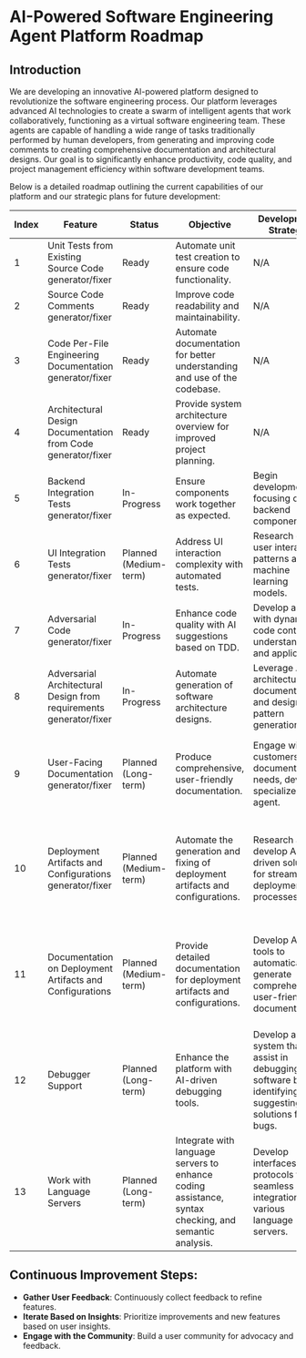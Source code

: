 # AI-Powered Software Engineering Agent Platform Roadmap

## Introduction
We are developing an innovative AI-powered platform designed to revolutionize the software engineering process. Our platform leverages advanced AI technologies to create a swarm of intelligent agents that work collaboratively, functioning as a virtual software engineering team. These agents are capable of handling a wide range of tasks traditionally performed by human developers, from generating and improving code comments to creating comprehensive documentation and architectural designs. Our goal is to significantly enhance productivity, code quality, and project management efficiency within software development teams.

Below is a detailed roadmap outlining the current capabilities of our platform and our strategic plans for future development:

| Index | Feature | Status | Objective | Development Strategy | Action Steps |
|-------|---------|--------|-----------|----------------------|--------------|
| 1 | Unit Tests from Existing Source Code generator/fixer | Ready | Automate unit test creation to ensure code functionality. | N/A | N/A |
| 2 | Source Code Comments generator/fixer | Ready | Improve code readability and maintainability. | N/A | N/A |
| 3 | Code Per-File Engineering Documentation generator/fixer | Ready | Automate documentation for better understanding and use of the codebase. | N/A | N/A |
| 4 | Architectural Design Documentation from Code generator/fixer | Ready | Provide system architecture overview for improved project planning. | N/A | N/A |
| 5 | Backend Integration Tests generator/fixer | In-Progress | Ensure components work together as expected. | Begin development focusing on backend components. | Development focus on backend integration points. |
| 6 | UI Integration Tests generator/fixer | Planned (Medium-term) | Address UI interaction complexity with automated tests. | Research on user interaction patterns and machine learning models. | Extensive research and development in modeling user behaviors. |
| 7 | Adversarial Code generator/fixer | In-Progress | Enhance code quality with AI suggestions based on TDD. | Develop agent with dynamic code context understanding and application. | Development of AI agent for code improvement suggestions. |
| 8 | Adversarial Architectural Design from requirements generator/fixer | In-Progress | Automate generation of software architecture designs. | Leverage AI for architectural documentation and design pattern generation. | AI analysis of codebases for architectural improvement suggestions. |
| 9 | User-Facing Documentation generator/fixer | Planned (Long-term) | Produce comprehensive, user-friendly documentation. | Engage with customers for documentation needs, develop specialized AI agent. | Customer engagement for insights, followed by AI development for documentation. |
| 10 | Deployment Artifacts and Configurations generator/fixer | Planned (Medium-term) | Automate the generation and fixing of deployment artifacts and configurations. | Research and develop AI-driven solutions for streamlining deployment processes. | Engage in research and development activities to understand common deployment challenges and solutions. |
| 11 | Documentation on Deployment Artifacts and Configurations | Planned (Medium-term) | Provide detailed documentation for deployment artifacts and configurations. | Develop AI tools to automatically generate comprehensive, user-friendly documentation. | Research best practices for deployment documentation and integrate them into AI-driven documentation tools. |
| 12 | Debugger Support | Planned (Long-term) | Enhance the platform with AI-driven debugging tools. | Develop an AI system that can assist in debugging software by identifying and suggesting solutions for bugs. | Research existing debugging methods and integrate AI to improve efficiency and effectiveness. |
| 13 | Work with Language Servers | Planned (Long-term) | Integrate with language servers to enhance coding assistance, syntax checking, and semantic analysis. | Develop interfaces and protocols for seamless integration with various language servers. | Research language server protocols and collaborate with open-source communities for integration methods. |

## **Continuous Improvement Steps:**
- **Gather User Feedback**: Continuously collect feedback to refine features.
- **Iterate Based on Insights**: Prioritize improvements and new features based on user insights.
- **Engage with the Community**: Build a user community for advocacy and feedback.
